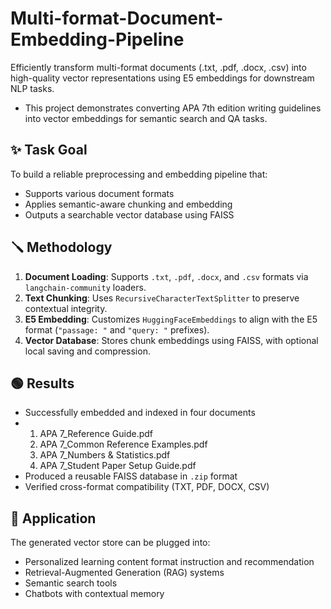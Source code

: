 # Multi-format-Document-Embedding-Pipeline
Efficiently transform multi-format documents (.txt, .pdf, .docx, .csv) into high-quality vector representations using E5 embeddings for downstream NLP tasks.

- This project demonstrates converting APA 7th edition writing guidelines into vector embeddings for semantic search and QA tasks.

## ✨ Task Goal
To build a reliable preprocessing and embedding pipeline that:
- Supports various document formats
- Applies semantic-aware chunking and embedding
- Outputs a searchable vector database using FAISS

## 🪛 Methodology
1. **Document Loading**: Supports `.txt`, `.pdf`, `.docx`, and `.csv` formats via `langchain-community` loaders.
2. **Text Chunking**: Uses `RecursiveCharacterTextSplitter` to preserve contextual integrity.
3. **E5 Embedding**: Customizes `HuggingFaceEmbeddings` to align with the E5 format (`"passage: "` and `"query: "` prefixes).
4. **Vector Database**: Stores chunk embeddings using FAISS, with optional local saving and compression.

## 🟢 Results
- Successfully embedded and indexed in four documents
- 1. APA 7_Reference Guide.pdf
  2. APA 7_Common Reference Examples.pdf
  3. APA 7_Numbers & Statistics.pdf
  4. APA 7_Student Paper Setup Guide.pdf
- Produced a reusable FAISS database in `.zip` format
- Verified cross-format compatibility (TXT, PDF, DOCX, CSV)

## 🌷 Application
The generated vector store can be plugged into:
- Personalized learning content format instruction and recommendation
- Retrieval-Augmented Generation (RAG) systems
- Semantic search tools
- Chatbots with contextual memory

